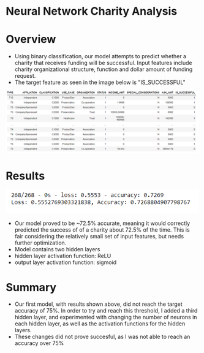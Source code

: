 # Neural Network Charity Analysis

# Overview
- Using binary classification, our model attempts to predict whether a charity that receives funding will be successful. Input features include charity organizational structure, function and dollar amount of funding request.
- The target feature as seen in the image below is "IS_SUCCESSFUL"

![features](features.PNG)


# Results

![accuracy](accuracy.PNG)

- Our model proved to be ~72.5% accurate, meaning it would correctly predicted the success of of a charity about 72.5% of the time. This is fair considering the relatively small set of input features, but needs further optimization. 
- Model contains two hidden layers
- hidden layer activation function: ReLU
- output layer activation function: sigmoid 

# Summary
- Our first model, with results shown above, did not reach the target accuracy of 75%. In order to try and reach this threshold, I added a third hidden layer, and experimented with changing the number of neurons in each hidden layer, as well as the activation functions for the hidden layers. 
- These changes did not prove succesful, as I was not able to reach an accuracy over 75% 
